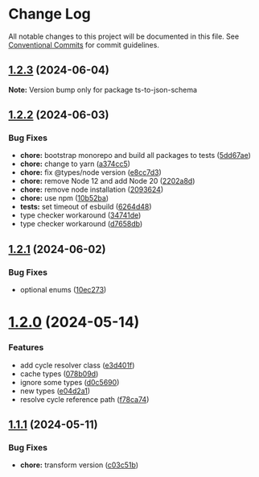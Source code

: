 # Change Log

All notable changes to this project will be documented in this file.
See [Conventional Commits](https://conventionalcommits.org) for commit guidelines.

## [1.2.3](https://github.com/pedromdev/ts-to-json-schema/compare/v1.2.2...v1.2.3) (2024-06-04)

**Note:** Version bump only for package ts-to-json-schema





## [1.2.2](https://github.com/pedromdev/ts-to-json-schema/compare/v1.2.1...v1.2.2) (2024-06-03)


### Bug Fixes

* **chore:** bootstrap monorepo and build all packages to tests ([5dd67ae](https://github.com/pedromdev/ts-to-json-schema/commit/5dd67aee7eab4b2958fae85a65ca22af184ea73f))
* **chore:** change to yarn ([a374cc5](https://github.com/pedromdev/ts-to-json-schema/commit/a374cc5aa78e785b10b6d776c4cb0004f00a8d2c))
* **chore:** fix @types/node version ([e8cc7d3](https://github.com/pedromdev/ts-to-json-schema/commit/e8cc7d3e9f20c8246c1d1cbc62013f64a0e4edea))
* **chore:** remove Node 12 and add Node 20 ([2202a8d](https://github.com/pedromdev/ts-to-json-schema/commit/2202a8d239400cbbbeee45d469404b9bfc9d0974))
* **chore:** remove node installation ([2093624](https://github.com/pedromdev/ts-to-json-schema/commit/2093624ec0b62047064d071925c8c9e2005cf603))
* **chore:** use npm ([10b52ba](https://github.com/pedromdev/ts-to-json-schema/commit/10b52ba98d1647498076856909df023c9a83addb))
* **tests:** set timeout of esbuild ([6264d48](https://github.com/pedromdev/ts-to-json-schema/commit/6264d48b7983f96aacd33a6bb6ac6aeac275bd5f))
* type checker workaround ([34741de](https://github.com/pedromdev/ts-to-json-schema/commit/34741defe1aa26df5d25d1ad5ee6c4a678dca028))
* type checker workaround ([d7658db](https://github.com/pedromdev/ts-to-json-schema/commit/d7658dbee093da7e8aac51cd93bb747cbb816768))





## [1.2.1](https://github.com/pedromdev/ts-to-json-schema/compare/v1.2.0...v1.2.1) (2024-06-02)


### Bug Fixes

* optional enums ([10ec273](https://github.com/pedromdev/ts-to-json-schema/commit/10ec27324a69d667487c321efb8505f566a057c1))





# [1.2.0](https://github.com/pedromdev/ts-to-json-schema/compare/v1.1.1...v1.2.0) (2024-05-14)


### Features

* add cycle resolver class ([e3d401f](https://github.com/pedromdev/ts-to-json-schema/commit/e3d401f6b8bd89f963f3fdd08ba890ec47ef49f0))
* cache types ([078b09d](https://github.com/pedromdev/ts-to-json-schema/commit/078b09de2676014db3397cda8fa2ccb394d55769))
* ignore some types ([d0c5690](https://github.com/pedromdev/ts-to-json-schema/commit/d0c5690afc3c69d54c1ee1874904fe7950b26cce))
* new types ([e04d2a1](https://github.com/pedromdev/ts-to-json-schema/commit/e04d2a15e335b249b69a389468c004888292c76a))
* resolve cycle reference path ([f78ca74](https://github.com/pedromdev/ts-to-json-schema/commit/f78ca74f20b0a996a36d38ad2724117f57dcaf24))





## [1.1.1](https://github.com/pedromdev/ts-to-json-schema/compare/v1.1.0...v1.1.1) (2024-05-11)


### Bug Fixes

* **chore:** transform version ([c03c51b](https://github.com/pedromdev/ts-to-json-schema/commit/c03c51ba2f1ce61432e772786a7d64590421508b))
